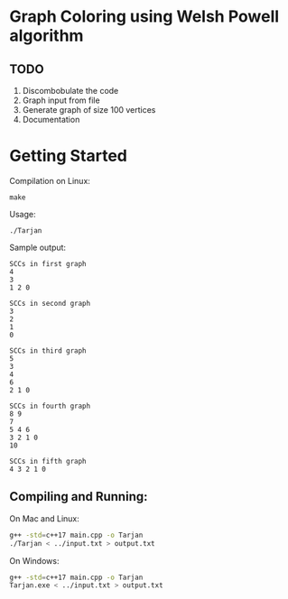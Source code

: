 # Graph Coloring using Welsh Powell algorithm

## TODO

1. Discombobulate the code
2. Graph input from file
3. Generate graph of size 100 vertices
4. Documentation

# Getting Started

Compilation on Linux:
```
make
```
Usage:
```
./Tarjan
```

Sample output:
```
SCCs in first graph 
4
3
1 2 0

SCCs in second graph 
3
2
1
0

SCCs in third graph 
5
3
4
6
2 1 0

SCCs in fourth graph 
8 9
7
5 4 6
3 2 1 0
10

SCCs in fifth graph 
4 3 2 1 0
```
## Compiling and Running:

On Mac and Linux:
```bash
g++ -std=c++17 main.cpp -o Tarjan
./Tarjan < ../input.txt > output.txt
```

On Windows:
```bash
g++ -std=c++17 main.cpp -o Tarjan
Tarjan.exe < ../input.txt > output.txt
```
